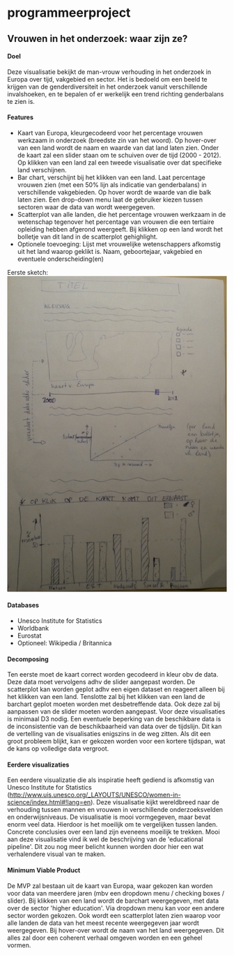 # programmeerproject

## Vrouwen in het onderzoek: waar zijn ze?

#### Doel

Deze visualisatie bekijkt de man-vrouw verhouding in het onderzoek in Europa over tijd, vakgebied en sector. Het is bedoeld om een beeld te krijgen van de genderdiversiteit in het onderzoek vanuit verschillende invalshoeken, en te bepalen of er werkelijk een trend richting genderbalans te zien is.

#### Features

- Kaart van Europa, kleurgecodeerd voor het percentage vrouwen werkzaam in onderzoek (breedste zin van het woord). Op hover-over van een land wordt de naam en waarde van dat land laten zien. Onder de kaart zal een slider staan om te schuiven over de tijd (2000 - 2012). Op klikken van een land zal een tweede visualisatie over dat specifieke land verschijnen.
- Bar chart, verschijnt bij het klikken van een land. Laat percentage vrouwen zien (met een 50% lijn als indicatie van genderbalans) in verschillende vakgebieden. Op hover wordt de waarde van die balk laten zien. Een drop-down menu laat de gebruiker kiezen tussen sectoren waar de data van wordt weergegeven.
- Scatterplot van alle landen, die het percentage vrouwen werkzaam in de wetenschap tegenover het percentage van vrouwen die een tertiaire opleiding hebben afgerond weergeeft. Bij klikken op een land wordt het bolletje van dit land in de scatterplot gehighlight.
- Optionele toevoeging: Lijst met vrouwelijke wetenschappers afkomstig uit het land waarop geklikt is. Naam, geboortejaar, vakgebied en eventuele onderscheiding(en)

Eerste sketch: 
![](doc/Sketch_1.jpg)

#### Databases

- Unesco Institute for Statistics
- Worldbank
- Eurostat
- Optioneel: Wikipedia / Britannica

#### Decomposing

Ten eerste moet de kaart correct worden gecodeerd in kleur obv de data. Deze data moet vervolgens adhv de slider aangepast worden. De scatterplot kan worden geplot adhv een eigen dataset en reageert alleen bij het klikken van een land. Tenslotte zal bij het klikken van een land de barchart geplot moeten worden met desbetreffende data. Ook deze zal bij aanpassen van de slider moeten worden aangepast.
Voor deze visualisaties is minimaal D3 nodig.
Een eventuele beperking van de beschikbare data is de inconsistentie van de beschikbaarheid van data over de tijdslijn. Dit kan de vertelling van de visualisaties enigszins in de weg zitten. Als dit een groot probleem blijkt, kan er gekozen worden voor een kortere tijdspan, wat de kans op volledige data vergroot.

#### Eerdere visualizaties

Een eerdere visualizatie die als inspiratie heeft gediend is afkomstig van Unesco Institute for Statistics (http://www.uis.unesco.org/_LAYOUTS/UNESCO/women-in-science/index.html#!lang=en). Deze visualisatie kijkt wereldbreed naar de verhouding tussen mannen en vrouwen in verschillende onderzoeksvelden en onderwijsniveaus. De visualisatie is mooi vormgegeven, maar bevat enorm veel data. Hierdoor is het moeilijk om te vergelijken tussen landen. Concrete conclusies over een land zijn eveneens moeilijk te trekken. Mooi aan deze visualisatie vind ik wel de beschrijving van de 'educational pipeline'. Dit zou nog meer belicht kunnen worden door hier een wat verhalendere visual van te maken.

#### Minimum Viable Product

De MVP zal bestaan uit de kaart van Europa, waar gekozen kan worden voor data van meerdere jaren (mbv een dropdown menu / checking boxes / slider). Bij klikken van een land wordt de barchart weergegeven, met data over de sector 'higher education'. Via dropdown menu kan voor een andere sector worden gekozen. Ook wordt een scatterplot laten zien waarop voor alle landen de data van het meest recente weergegeven jaar wordt weergegeven. Bij hover-over wordt de naam van het land weergegeven. Dit alles zal door een coherent verhaal omgeven worden en een geheel vormen.
